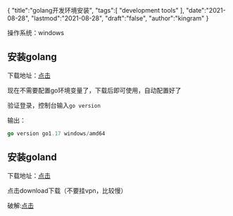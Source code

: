 {
  "title":"golang开发环境安装",
  "tags":[
    "development tools"
  ],
  "date":"2021-08-28",
  "lastmod":"2021-08-28",
  "draft":"false",
  "author":"kingram"
}


操作系统：windows

## 安装golang

下载地址：[点击](https://golang.google.cn/dl/)

现在不需要配置go环境变量了，下载后即可使用，自动配置好了

验证登录，控制台输入`go version`

输出：

```go
go version go1.17 windows/amd64
```

## 安装goland

下载地址：[点击](https://www.jetbrains.com/go/)

点击download下载（不要挂vpn，比较慢）

破解:[点击](https://tech.souyunku.com/?p=49115)

